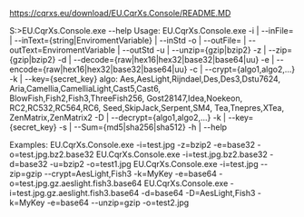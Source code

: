 ﻿https://cqrxs.eu/download/EU.CqrXs.Console/README.MD

S:\>EU.CqrXs.Console.exe --help
Usage:  EU.CqrXs.Console.exe
    -i | --inFile= | --inText={string|EnviromentVariable} | --inStd
    -o | --outFile= | --outText=EnviromentVariable | --outStd
    -u | --unzip={gzip|bzip2}
    -z | --zip={gzip|bzip2}
    -d | --decode={raw|hex16|hex32|base32|base64|uu}
    -e | --encode={raw|hex16|hex32|base32|base64|uu}
    -c | --crypt={algo1,algo2,...}
        -k | --key={secret_key}
         algo:
            Aes,AesLight,Rijndael,Des,Des3,Dstu7624,
            Aria,Camellia,CamelliaLight,Cast5,Cast6,
            BlowFish,Fish2,Fish3,ThreeFish256,
            Gost28147,Idea,Noekeon,
            RC2,RC532,RC564,RC6,
            Seed,SkipJack,Serpent,SM4,
            Tea,Tnepres,XTea,
            ZenMatrix,ZenMatrix2
    -D | --decrypt={algo1,algo2,...}
        -k | --key={secret_key}
    -s | --Sum={md5|sha256|sha512}
    -h | --help

Examples:
    EU.CqrXs.Console.exe -i=test.jpg -z=bzip2 -e=base32 -o=test.jpg.bz2.base32
    EU.CqrXs.Console.exe -i=test.jpg.bz2.base32 -d=base32 -u=bzip2 -o=test1.jpg 
    EU.CqrXs.Console.exe -i=test.jpg --zip=gzip --crypt=AesLight,Fish3 -k=MyKey -e=base64 -o=test.jpg.gz.aeslight.fish3.base64 
    EU.CqrXs.Console.exe -i=test.jpg.gz.aeslight.fish3.base64 -d=base64 -D=AesLight,Fish3 -k=MyKey -e=base64 --unzip=gzip -o=test2.jpg